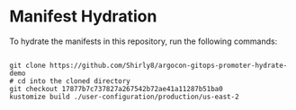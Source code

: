 
# Manifest Hydration

To hydrate the manifests in this repository, run the following commands:

```shell

git clone https://github.com/Shirly8/argocon-gitops-promoter-hydrate-demo
# cd into the cloned directory
git checkout 17877b7c737827a267542b72ae41a11287b51ba0
kustomize build ./user-configuration/production/us-east-2
```